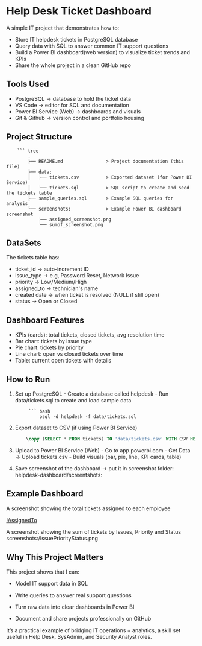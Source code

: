 # Help Desk Ticket Dashboard
A simple IT project that demonstrates how to:

- Store IT helpdesk tickets in PostgreSQL database
- Query data with SQL to answer common IT support questions
- Build a Power BI dashboard(web version) to visualize ticket trends and KPIs
- Share the whole project in a clean GitHub repo

## Tools Used
- PostgreSQL -> database to hold the ticket data
- VS Code -> editor for SQL and documentation
- Power BI Service (Web) -> dashboards and visuals
- Git & Github -> version control and portfolio housing

## Project Structure

        ``` tree
            .
            ├── README.md                > Project documentation (this file)
            ├── data:
            │   ├── tickets.csv          > Exported dataset (for Power BI Service)
            │   └── tickets.sql          > SQL script to create and seed the tickets table
            ├── sample_queries.sql       > Example SQL queries for analysis
            └── screenshots:             > Example Power BI dashboard screenshot
                ├── assigned_screenshot.png
                └── sumof_screenshot.png    

## DataSets

The tickets table has:
- ticket_id -> auto-increment ID
- issue_type -> e.g, Password Reset, Network Issue
- priority -> Low/Medium/High
- assigned_to -> technician's name
- created date -> when ticket is resolved (NULL if still open)
- status -> Open or Closed

## Dashboard Features

- KPIs (cards): total tickets, closed tickets, avg resolution time
- Bar chart: tickets by issue type
- Pie chart: tickets by priority
- Line chart: open vs closed tickets over time
- Table: current open tickets with details

## How to Run

1. Set up PostgreSQL
        - Create a database called helpdesk
        - Run data/tickets.sql to create and load sample data

            ``` bash 
                psql -d helpdesk -f data/tickets.sql

2. Export dataset to CSV (if using Power BI Service)

    ``` sql 
        \copy (SELECT * FROM tickets) TO 'data/tickets.csv' WITH CSV HEADER;

3. Upload to Power BI Service (Web)
        - Go to app.powerbi.com
        - Get Data → Upload tickets.csv
        - Build visuals (bar, pie, line, KPI cards, table)

4. Save screenshot of the dashboard → put it in screenshot folder: helpdesk-dashboard/screentshots: 

## Example Dashboard

A screenshot showing the total tickets assigned to each employee

[!AssignedTo](https://github.com/IfeAyo/helpdesk-dashboard/blob/346f94c9440eb73eb33d09d5269cb76d67086186/screenshots%3A/AssignedTo.png)

A screenshot showing the sum of tickets by Issues, Priority and Status
screenshots:/IssuePriorityStatus.png  

## Why This Project Matters

This project shows that I can:

- Model IT support data in SQL

- Write queries to answer real support questions

- Turn raw data into clear dashboards in Power BI

- Document and share projects professionally on GitHub

It’s a practical example of bridging IT operations + analytics, a skill set useful in Help Desk, SysAdmin, and Security Analyst roles.
         
